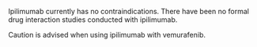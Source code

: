 Ipilimumab currently has no contraindications. There have been no formal drug interaction studies conducted with ipilimumab.

Caution is advised when using ipilimumab with vemurafenib.